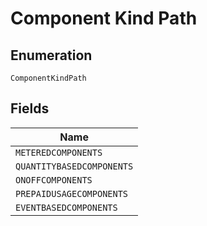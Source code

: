 
# Component Kind Path

## Enumeration

`ComponentKindPath`

## Fields

| Name |
|  --- |
| `METEREDCOMPONENTS` |
| `QUANTITYBASEDCOMPONENTS` |
| `ONOFFCOMPONENTS` |
| `PREPAIDUSAGECOMPONENTS` |
| `EVENTBASEDCOMPONENTS` |

